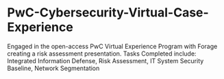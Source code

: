 # PwC-Cybersecurity-Virtual-Case-Experience
Engaged in the open-access PwC Virtual Experience Program with Forage creating a risk assessment presentation. Tasks Completed include: Integrated Information Defense, Risk Assessment, IT System Security Baseline, Network Segmentation

